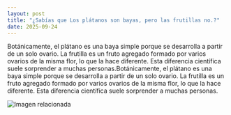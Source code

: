 ```yaml
---
layout: post
title: "¿Sabías que Los plátanos son bayas, pero las frutillas no.?"
date: 2025-09-24
---
```


Botánicamente, el plátano es una baya simple porque se desarrolla a partir de un solo ovario. La frutilla es un fruto agregado formado por varios ovarios de la misma flor, lo que la hace diferente. Esta diferencia científica suele sorprender a muchas personas.Botánicamente, el plátano es una baya simple porque se desarrolla a partir de un solo ovario. La frutilla es un fruto agregado formado por varios ovarios de la misma flor, lo que la hace diferente. Esta diferencia científica suele sorprender a muchas personas.

![Imagen relacionada](/images/2025-09-24-los-plátanos-son-bayas,-pero-las-frutillas-no.png)
